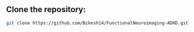 ## Clone the repository:

```bash
git clone https://github.com/Bikesh14/FunctionalNeuroimaging-ADHD.git
